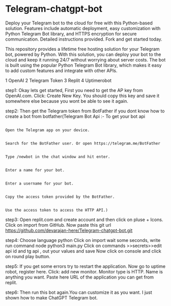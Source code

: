 # Telegram-chatgpt-bot
Deploy your Telegram bot to the cloud for free with this Python-based solution. Features include automatic deployment, easy customization with Python Telegram Bot library, and HTTPS encryption for secure communication. Detailed instructions provided. Fork and get started today.

This repository provides a lifetime free hosting solution for your Telegram bot, powered by Python. With this solution, you can deploy your bot to the cloud and keep it running 24/7 without worrying about server costs. The bot is built using the popular Python Telegram Bot library, which makes it easy to add custom features and integrate with other APIs.

1 OpenAI
2 Telegram Token
3 Replit
4 Uptimerobot


step1:
        Okay lets get started, First you need to get the AP key from OpenAI.com. Click: Create New Key. You should copy this key and save it somewhere else because you wont be able to see it again.
        
step2:
        Then get the Telegram token from BotFather if you dont know how to create a bot from botfather(Telegram Bot Api :- To get your bot api

                                                                                                        Open the Telegram app on your device.

                                                                                                        Search for the BotFather user. Or open https://telegram.me/BotFather

                                                                                                        Type /newbot in the chat window and hit enter.

                                                                                                        Enter a name for your bot.

                                                                                                        Enter a username for your bot.

                                                                                                        Copy the access token provided by the BotFather.

                                                                                                        Use the access token to access the HTTP API.)
        
step3:
        Open replit.com and create account and then click on pluse + Icons. Click on import from GitHub. Now paste this git url https://github.com/devarajan-here/Telegram-chatgpt-bot.git
        
step4:
        Choose language python Click on import wait some seconds, write run command node python3 main.py Click on commands >>secrets>>edit api id and tg api ,
        out your values and save Now click on console and click on round play button.
        
step5:
        If you get  some errors try to restart the application.  Now go to uptime robot, register here. Click:  add new monitor. Monitor type is HTTP. Name   is anything you want. Paste here URL of  the application you can get from replit.  
        
step6:
        Then run this bot again.You can customize it   as you want. I just shown how to make ChatGPT  Telegram bot. 
    
